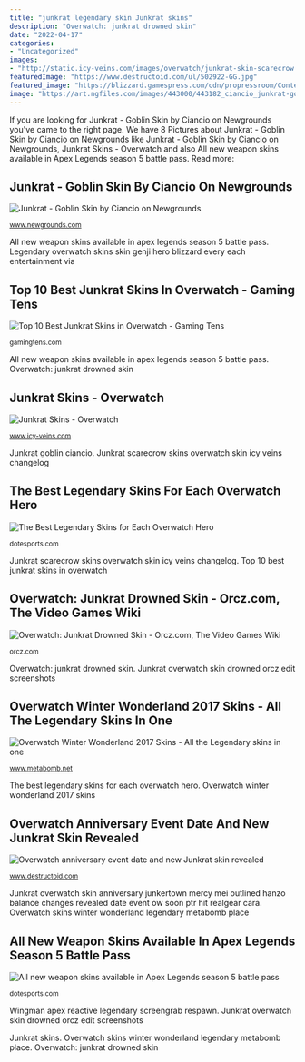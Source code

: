 ```yaml
---
title: "junkrat legendary skin Junkrat skins"
description: "Overwatch: junkrat drowned skin"
date: "2022-04-17"
categories:
- "Uncategorized"
images:
- "http://static.icy-veins.com/images/overwatch/junkrat-skin-scarecrow.jpg"
featuredImage: "https://www.destructoid.com/ul/502922-GG.jpg"
featured_image: "https://blizzard.gamespress.com/cdn/propressroom/Content/Artwork/Eva/BlizzardLive/artwork/2018/02/06214139-18f51f13-5399-4612-a0b7-d4b77ecbcda2/OVR_LunarNewYear2018_007.png?w=1024&amp;maxheight=4096&amp;mode=pad&amp;format=png"
image: "https://art.ngfiles.com/images/443000/443182_ciancio_junkrat-goblin-skin.jpg?f1470575535"
---
```


If you are looking for Junkrat - Goblin Skin by Ciancio on Newgrounds you've came to the right page. We have 8 Pictures about Junkrat - Goblin Skin by Ciancio on Newgrounds like Junkrat - Goblin Skin by Ciancio on Newgrounds, Junkrat Skins - Overwatch and also All new weapon skins available in Apex Legends season 5 battle pass. Read more:

## Junkrat - Goblin Skin By Ciancio On Newgrounds

![Junkrat - Goblin Skin by Ciancio on Newgrounds](https://art.ngfiles.com/images/443000/443182_ciancio_junkrat-goblin-skin.jpg?f1470575535 "Legendary overwatch skins skin genji hero blizzard every each entertainment via")

<small>www.newgrounds.com</small>

All new weapon skins available in apex legends season 5 battle pass. Legendary overwatch skins skin genji hero blizzard every each entertainment via

## Top 10 Best Junkrat Skins In Overwatch - Gaming Tens

![Top 10 Best Junkrat Skins in Overwatch - Gaming Tens](https://gamingtens.com/wp-content/uploads/2019/07/Bilgerat-269x420.png "Legendary overwatch skins skin genji hero blizzard every each entertainment via")

<small>gamingtens.com</small>

All new weapon skins available in apex legends season 5 battle pass. Overwatch: junkrat drowned skin

## Junkrat Skins - Overwatch

![Junkrat Skins - Overwatch](http://static.icy-veins.com/images/overwatch/junkrat-skin-scarecrow.jpg "Junkrat skins")

<small>www.icy-veins.com</small>

Junkrat goblin ciancio. Junkrat scarecrow skins overwatch skin icy veins changelog

## The Best Legendary Skins For Each Overwatch Hero

![The Best Legendary Skins for Each Overwatch Hero](https://blizzard.gamespress.com/cdn/propressroom/Content/Artwork/Eva/BlizzardLive/artwork/2018/02/06214139-18f51f13-5399-4612-a0b7-d4b77ecbcda2/OVR_LunarNewYear2018_007.png?w=1024&amp;maxheight=4096&amp;mode=pad&amp;format=png "All new weapon skins available in apex legends season 5 battle pass")

<small>dotesports.com</small>

Junkrat scarecrow skins overwatch skin icy veins changelog. Top 10 best junkrat skins in overwatch

## Overwatch: Junkrat Drowned Skin - Orcz.com, The Video Games Wiki

![Overwatch: Junkrat Drowned Skin - Orcz.com, The Video Games Wiki](http://orcz.com/images/thumb/9/98/OverwatchJunkratDrownedSkin.jpg/600px-OverwatchJunkratDrownedSkin.jpg "Wingman apex reactive legendary screengrab respawn")

<small>orcz.com</small>

Overwatch: junkrat drowned skin. Junkrat overwatch skin drowned orcz edit screenshots

## Overwatch Winter Wonderland 2017 Skins - All The Legendary Skins In One

![Overwatch Winter Wonderland 2017 Skins - All the Legendary skins in one](https://cdn.gamer-network.net/2017/metabomb/ScreenShot_17-12-12_19-04-43-000.jpg "Junkrat skins")

<small>www.metabomb.net</small>

The best legendary skins for each overwatch hero. Overwatch winter wonderland 2017 skins

## Overwatch Anniversary Event Date And New Junkrat Skin Revealed

![Overwatch anniversary event date and new Junkrat skin revealed](https://www.destructoid.com/ul/502922-GG.jpg "The best legendary skins for each overwatch hero")

<small>www.destructoid.com</small>

Junkrat overwatch skin anniversary junkertown mercy mei outlined hanzo balance changes revealed date event ow soon ptr hit realgear cara. Overwatch skins winter wonderland legendary metabomb place

## All New Weapon Skins Available In Apex Legends Season 5 Battle Pass

![All new weapon skins available in Apex Legends season 5 battle pass](https://cdn1.dotesports.com/wp-content/uploads/2020/05/12184559/Attention-to-Detail-Wingman-skin-800x450.png "Junkrat overwatch skin anniversary junkertown mercy mei outlined hanzo balance changes revealed date event ow soon ptr hit realgear cara")

<small>dotesports.com</small>

Wingman apex reactive legendary screengrab respawn. Junkrat overwatch skin drowned orcz edit screenshots

Junkrat skins. Overwatch skins winter wonderland legendary metabomb place. Overwatch: junkrat drowned skin
